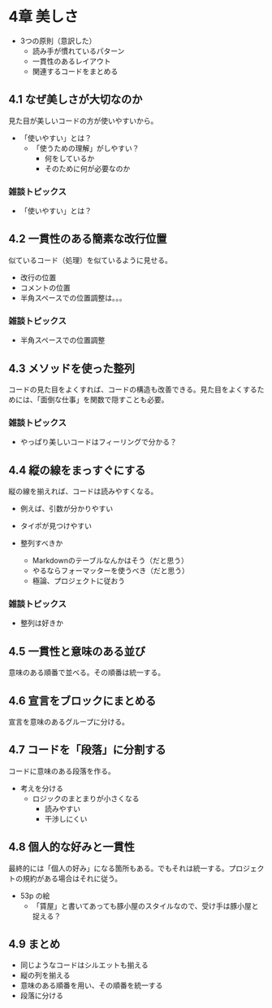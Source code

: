 4章 美しさ
==========
* 3つの原則（意訳した）
    * 読み手が慣れているパターン
    * 一貫性のあるレイアウト
    * 関連するコードをまとめる

4.1 なぜ美しさが大切なのか
-----------------------------------
見た目が美しいコードの方が使いやすいから。

* 「使いやすい」とは？
    * 「使うための理解」がしやすい？
        * 何をしているか
        * そのために何が必要なのか

### 雑談トピックス
* 「使いやすい」とは？

4.2 一貫性のある簡素な改行位置
-----------------------------------------
似ているコード（処理）を似ているように見せる。

* 改行の位置
* コメントの位置
* 半角スペースでの位置調整は。。。

### 雑談トピックス
* 半角スペースでの位置調整

4.3 メソッドを使った整列
---------------------------------
コードの見た目をよくすれば、コードの構造も改善できる。見た目をよくするためには、「面倒な仕事」を関数で隠すことも必要。

### 雑談トピックス
* やっぱり美しいコードはフィーリングで分かる？

4.4 縦の線をまっすぐにする
-----------------------------------
縦の線を揃えれば、コードは読みやすくなる。

* 例えば、引数が分かりやすい
* タイポが見つけやすい

* 整列すべきか
    * Markdownのテーブルなんかはそう（だと思う）
    * やるならフォーマッターを使うべき（だと思う）
    * 極論、プロジェクトに従おう

### 雑談トピックス
* 整列は好きか

4.5 一貫性と意味のある並び
-----------------------------------
意味のある順番で並べる。その順番は統一する。

4.6 宣言をブロックにまとめる
--------------------------------------
宣言を意味のあるグループに分ける。

4.7 コードを「段落」に分割する
-----------------------------------------
コードに意味のある段落を作る。

* 考えを分ける
    * ロジックのまとまりが小さくなる
        * 読みやすい
        * 干渉しにくい

4.8 個人的な好みと一貫性
---------------------------------
最終的には「個人の好み」になる箇所もある。でもそれは統一する。プロジェクトの規約がある場合はそれに従う。

* 53p の絵
    * 「賃屋」と書いてあっても豚小屋のスタイルなので、受け手は豚小屋と捉える？

4.9 まとめ
-------------
* 同じようなコードはシルエットも揃える
* 縦の列を揃える
* 意味のある順番を用い、その順番を統一する
* 段落に分ける